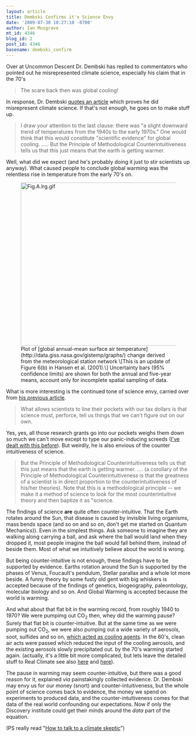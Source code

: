 ```yaml
---
layout: article
title: Dembski Confirms it's Science Envy
date: '2009-07-30 10:27:10 -0700'
author: Ian Musgrave
mt_id: 4346
blog_id: 2
post_id: 4346
basename: dembski_confirm
---
```

Over at Uncommon Descent Dr. Dembski has replied to commentators who pointed out he misrepresented climate science, especially his claim that in the 70's

> The scare back then was global cooling!

In response, Dr. Dembski  [quotes an article](http://en.wikipedia.org/wiki/Global_cooling) which proves he did misrepresent climate science. If that's not enough, he goes on to make stuff up.

> I draw your attention to the last clause: there was "a slight downward trend of temperatures from the 1940s to the early 1970s." One would think that this would constitute "scientific evidence" for global cooling. ..... But the Principle of Methodological Counterintuitiveness tells us that this just means that the earth is getting warmer.

Well, what did we expect (and he's probably doing it just to stir scientists up anyway). What caused people to conclude global warming was the relentless rise in temperature from the early 70's on.


<figure>
<img src="/PT/uploads/2009/Fig.A.lrg.gif" alt="Fig.A.lrg.gif" width="655" height="445" />
<figcaption markdown="span">
Plot of [global annual-mean surface air temperature](http://data.giss.nasa.gov/gistemp/graphs/) change derived from the meteorological station network \[This is an update of Figure 6(b) in Hansen et al. (2001).\] Uncertainty bars (95% confidence limits) are shown for both the annual and five-year means, account only for incomplete spatial sampling of data.

</figcaption>
</figure>


What is more interesting is the continued tone of  science envy, carried over from [his previous article](http://pandasthumb.org/archives/2009/07/its-all-about-s.html). 

> What allows scientists to line their pockets with our tax dollars is that science must, perforce, tell us things that we can't figure out on our own.

Yes, yes, all those research grants go into our pockets weighs them down so much we can't move except to type our panic-inducing screeds ([I've dealt with this before](http://pandasthumb.org/archives/2009/07/its-all-about-s.html)). But weirdly, he is also envious of the counter intuitiveness of science. 

> But the Principle of Methodological Counterintuitiveness tells us that this just means that the earth is getting warmer. .... (a corollary of the Principle of Methodological Counterintuitiveness is that the greatness of a scientist is in direct proportion to the counterintuitiveness of his/her theories). Note that this is a methodological principle -- we make it a method of science to look for the most counterintuitive theory and then baptize it as "science.

The findings of science **are** quite often counter-intuitive. That the Earth rotates around the Sun, that disease is caused by invisible living organisms, mass bends space (and so on and so on, don't get me started on Quantum Mechanics)). Even in the simplest things. Ask someone to imagine they are walking along carrying a ball, and ask where the ball would land when they dropped it, most people imagine the ball would fall behind them, instead of beside them. Most of what we intuitively believe about the world is wrong.

But being counter-intuitive is not enough, these findings have to be supported by evidence. Earths rotation around the Sun is supported by the phases of Venus, Foucault's pendulum, Stellar parallax and a whole lot more beside. A funny theory by some fusty old gent with big whiskers is accepted because of the findings of genetics, biogeography, paleontology, molecular biology and so on. And Global Warming is accepted because the world is warming. 

And what about that flat bit in the warming record, from roughly 1940 to 1970? We were pumpimg out CO<sub>2</sub> then, whey did the warming pause? Surely that flat bit is counter-intuitive. But at the same time as we were pumping out CO<sub>2</sub>, we were also pumping out a wide variety of aerosols, soot, sulfides and so on, [which acted as cooling agents](http://www.realclimate.org/index.php/archives/category/climate-science/ipcc/). In the 60's, clean air acts were passed which reduced the input of the cooling aerosols, and the existing aerosols slowly precipitated out. by the 70's warming started again. (actually, it's a little bit more complicated, but lets leave the detailed stuff to Real Climate see also [here](http://www.realclimate.org/index.php/archives/2009/04/yet-more-aerosols-comment-on-shindell-and-faluvegi/) and [here](http://www.realclimate.org/index.php/archives/2009/04/aerosol-formation-and-climate-part-i/)).

The pause in warming may seem counter-intuitive, but there was a good reason for it, explained _via_ painstakingly collected evidence. Dr. Dembski may envy us for our money (snort) and counter-intuitiveness, but the whole point of science comes back to evidence, the money we spend on experiments to produced data, and the counter-intuitiveness comes for that data of the real world confounding our expectations. Now if only the Discovery institute could get their minds around the _data_ part of the equation.

(PS really read "[How to talk to a climate skeptic](http://scienceblogs.com/illconsidered/2008/07/how_to_talk_to_a_sceptic.php)")
